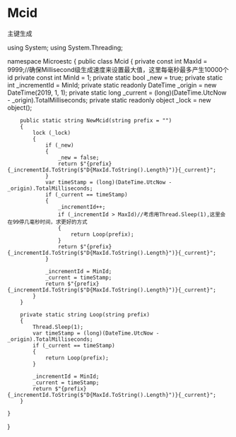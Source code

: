 # Mcid
主键生成

using System;
using System.Threading;

namespace Microestc
{
    public class Mcid
    {
        private const int MaxId = 9999;//确保Millisecond级生成速度来设置最大值，这里每毫秒最多产生10000个id
        private const int MinId = 1;
        private static bool _new = true;
        private static int _incrementId = MinId;
        private static readonly DateTime _origin = new DateTime(2019, 1, 1);
        private static long _current = (long)(DateTime.UtcNow - _origin).TotalMilliseconds;
        private static readonly object _lock = new object();

        public static string NewMcid(string prefix = "")
        {
            lock (_lock)
            {
                if (_new)
                {
                    _new = false;
                    return $"{prefix}{_incrementId.ToString($"D{MaxId.ToString().Length}")}{_current}";
                }
                var timeStamp = (long)(DateTime.UtcNow - _origin).TotalMilliseconds;
                if (_current == timeStamp)
                {
                    _incrementId++;
                    if (_incrementId > MaxId)//考虑用Thread.Sleep(1),这里会在99停几毫秒时间，求更好的方式
                    {
                        return Loop(prefix);
                    }
                    return $"{prefix}{_incrementId.ToString($"D{MaxId.ToString().Length}")}{_current}";
                }

                _incrementId = MinId;
                _current = timeStamp;
                return $"{prefix}{_incrementId.ToString($"D{MaxId.ToString().Length}")}{_current}";
            }
        }

        private static string Loop(string prefix)
        {
            Thread.Sleep(1);
            var timeStamp = (long)(DateTime.UtcNow - _origin).TotalMilliseconds;
            if (_current == timeStamp)
            {
                return Loop(prefix);
            }

            _incrementId = MinId;
            _current = timeStamp;
            return $"{prefix}{_incrementId.ToString($"D{MaxId.ToString().Length}")}{_current}";
        }

    }
}


